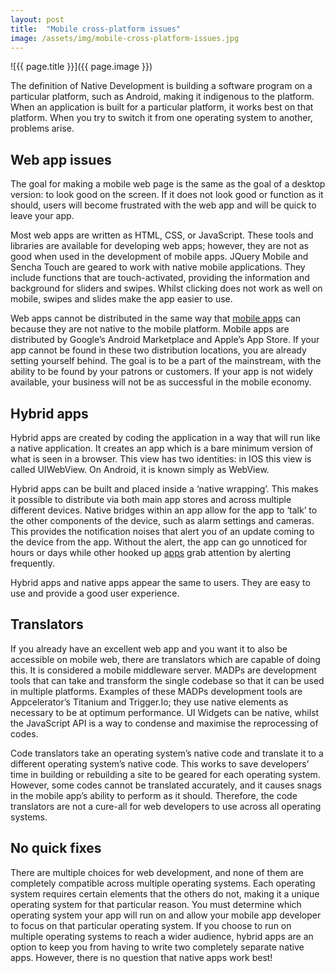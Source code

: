 ```yaml
---
layout: post
title:  "Mobile cross-platform issues"
image: /assets/img/mobile-cross-platform-issues.jpg
---
```


![{{ page.title }}]({{ page.image }})

The definition of Native Development is building a software program on a particular platform, such as Android, making it indigenous to the platform. When an application is built for a particular platform, it works best on that platform. When you try to switch it from one operating system to another, problems arise.

## Web app issues
The goal for making a mobile web page is the same as the goal of a desktop version: to look good on the screen. If it does not look good or function as it should, users will become frustrated with the web app and will be quick to leave your app.

Most web apps are written as HTML, CSS, or JavaScript. These tools and libraries are available for developing web apps; however, they are not as good when used in the development of mobile apps. JQuery Mobile and Sencha Touch are geared to work with native mobile applications. They include functions that are touch-activated, providing the information and background for sliders and swipes. Whilst clicking does not work as well on mobile, swipes and slides make the app easier to use.

Web apps cannot be distributed in the same way that [mobile apps](https://headchannel.co.uk/blog/predictions-for-mobile-app-development/) can because they are not native to the mobile platform. Mobile apps are distributed by Google’s Android Marketplace and Apple’s App Store. If your app cannot be found in these two distribution locations, you are already setting yourself behind. The goal is to be a part of the mainstream, with the ability to be found by your patrons or customers. If your app is not widely available, your business will not be as successful in the mobile economy.

## Hybrid apps
Hybrid apps are created by coding the application in a way that will run like a native application. It creates an app which is a bare minimum version of what is seen in a browser. This view has two identities: in IOS this view is called UIWebView. On Android, it is known simply as WebView.

Hybrid apps can be built and placed inside a ‘native wrapping’. This makes it possible to distribute via both main app stores and across multiple different devices. Native bridges within an app allow for the app to ‘talk’ to the other components of the device, such as alarm settings and cameras. This provides the notification noises that alert you of an update coming to the device from the app. Without the alert, the app can go unnoticed for hours or days while other hooked up [apps](https://headchannel.co.uk/blog/how-to-improve-your-mobile-app-visibility/) grab attention by alerting frequently.

Hybrid apps and native apps appear the same to users. They are easy to use and provide a good user experience.

## Translators
If you already have an excellent web app and you want it to also be accessible on mobile web, there are translators which are capable of doing this. It is considered a mobile middleware server. MADPs are development tools that can take and transform the single codebase so that it can be used in multiple platforms. Examples of these MADPs development tools are Appcelerator’s Titanium and Trigger.Io; they use native elements as necessary to be at optimum performance. UI Widgets can be native, whilst the JavaScript API is a way to condense and maximise the reprocessing of codes.

Code translators take an operating system’s native code and translate it to a different operating system’s native code. This works to save developers’ time in building or rebuilding a site to be geared for each operating system. However, some codes cannot be translated accurately, and it causes snags in the mobile app’s ability to perform as it should. Therefore, the code translators are not a cure-all for web developers to use across all operating systems.

## No quick fixes
There are multiple choices for web development, and none of them are completely compatible across multiple operating systems. Each operating system requires certain elements that the others do not, making it a unique operating system for that particular reason. You must determine which operating system your app will run on and allow your mobile app developer to focus on that particular operating system. If you choose to run on multiple operating systems to reach a wider audience, hybrid apps are an option to keep you from having to write two completely separate native apps. However, there is no question that native apps work best!
